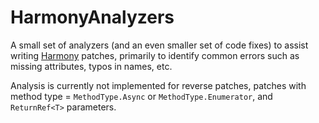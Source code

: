 # HarmonyAnalyzers

A small set of analyzers (and an even smaller set of code fixes) to assist writing [Harmony](https://harmony.pardeike.net/) patches, 
primarily to identify common errors such as missing attributes, typos in names, etc.

Analysis is currently not implemented for reverse patches, patches with method type = `MethodType.Async` or `MethodType.Enumerator`, and `ReturnRef<T>` parameters.